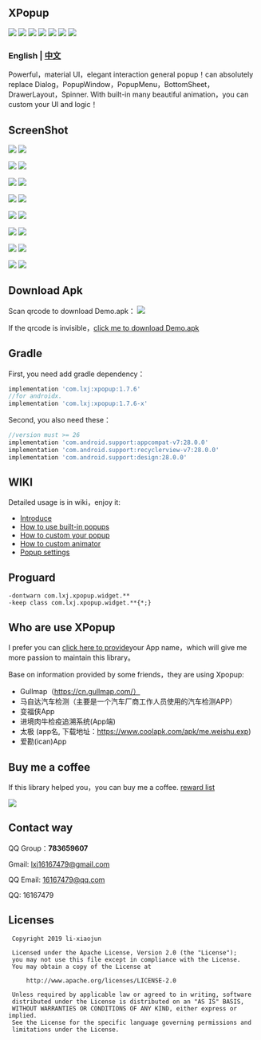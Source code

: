 ## XPopup
![](https://api.bintray.com/packages/li-xiaojun/jrepo/xpopup/images/download.svg)  ![](https://img.shields.io/badge/platform-android-blue.svg)  ![](https://img.shields.io/badge/author-li--xiaojun-brightgreen.svg) ![](https://img.shields.io/badge/compileSdkVersion-26-blue.svg) ![](https://img.shields.io/badge/minSdkVersion-15-blue.svg) ![](https://img.shields.io/hexpm/l/plug.svg)
![](screenshot/logo.png)

### English | [中文]()

Powerful，material UI，elegant interaction general popup！can absolutely replace Dialog，PopupWindow，PopupMenu，BottomSheet，DrawerLayout，Spinner. With built-in many beautiful animation，you can custom your UI and logic！


## ScreenShot

![](screenshot/preview.gif) ![](screenshot/preview_bottom.gif)

![](screenshot/preview_attach.gif) ![](screenshot/preview_drawer.gif)

![](screenshot/bottom_edit.gif) ![](screenshot/fullscreen.gif) 

![](screenshot/horizontal_attach.gif) ![](screenshot/preview_part.gif) 

![](screenshot/image_viewer1.gif) ![](screenshot/image_viewer2.gif) 

![](screenshot/image_viewer3.gif) ![](screenshot/preview2.gif) 

![](screenshot/preview3.gif) ![](screenshot/preview4.gif)

![](screenshot/comment_edit.gif) ![](screenshot/bottom_pager.gif)



## Download Apk

Scan qrcode to download Demo.apk：
![](screenshot/download.png)

If the qrcode is invisible，[click me to download Demo.apk](https://fir.im/2q63)



## Gradle

First, you need add gradle dependency：
```groovy
implementation 'com.lxj:xpopup:1.7.6'
//for androidx.
implementation 'com.lxj:xpopup:1.7.6-x'
```

Second, you also need these：
```groovy
//version must >= 26
implementation 'com.android.support:appcompat-v7:28.0.0'
implementation 'com.android.support:recyclerview-v7:28.0.0'
implementation 'com.android.support:design:28.0.0'
```



## WIKI

Detailed usage is in wiki，enjoy it:
- [Introduce](https://github.com/li-xiaojun/XPopup/wiki/1.-%E4%BB%8B%E7%BB%8D)
- [How to use built-in popups](https://github.com/li-xiaojun/XPopup/wiki/2.-%E5%86%85%E7%BD%AE%E7%9A%84%E5%BC%B9%E7%AA%97%E5%AE%9E%E7%8E%B0)
- [How to custom your popup](https://github.com/li-xiaojun/XPopup/wiki/3.-%E8%87%AA%E5%AE%9A%E4%B9%89%E5%BC%B9%E7%AA%97)
- [How to custom animator](https://github.com/li-xiaojun/XPopup/wiki/4.-%E8%87%AA%E5%AE%9A%E4%B9%89%E5%8A%A8%E7%94%BB)
- [Popup settings](https://github.com/li-xiaojun/XPopup/wiki/5.-%E5%B8%B8%E7%94%A8%E8%AE%BE%E7%BD%AE)



## Proguard

```
-dontwarn com.lxj.xpopup.widget.**
-keep class com.lxj.xpopup.widget.**{*;}
```



## Who are use XPopup

I prefer you can [click here to provide](https://github.com/li-xiaojun/XPopup/issues/93)your App name，which will give me more passion to maintain this library。

Base on information provided by some friends，they are using Xpopup:
- Gullmap（https://cn.gullmap.com/）
- 马自达汽车检测（主要是一个汽车厂商工作人员使用的汽车检测APP）
- 变福侠App
- 进境肉牛检疫追溯系统(App端)
- 太极 (app名, 下载地址：https://www.coolapk.com/apk/me.weishu.exp)
- 爱勘(ican)App


## Buy me a coffee

If this library helped you，you can buy me a coffee. [reward list](https://github.com/li-xiaojun/XPopup/blob/master/reward-list.md)

![](screenshot/pay.png)



## Contact way

QQ Group：**783659607**

Gmail: lxj16167479@gmail.com

QQ Email: 16167479@qq.com

QQ: 16167479



## Licenses

```
 Copyright 2019 li-xiaojun

 Licensed under the Apache License, Version 2.0 (the "License");
 you may not use this file except in compliance with the License.
 You may obtain a copy of the License at

     http://www.apache.org/licenses/LICENSE-2.0

 Unless required by applicable law or agreed to in writing, software
 distributed under the License is distributed on an "AS IS" BASIS,
 WITHOUT WARRANTIES OR CONDITIONS OF ANY KIND, either express or implied.
 See the License for the specific language governing permissions and
 limitations under the License.
```